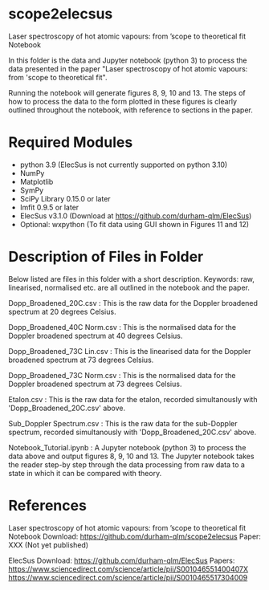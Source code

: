 # scope2elecsus
Laser spectroscopy of hot atomic vapours: from ’scope to theoretical fit Notebook

In this folder is the data and Jupyter notebook (python 3) to process the data presented in the paper "Laser spectroscopy of 
hot atomic vapours: from 'scope to theoretical fit". 

Running the notebook will generate figures 8, 9, 10 and 13. The steps of how to process the data to the form plotted in these 
figures is clearly outlined throughout the notebook, with reference to sections in the paper. 

# Required Modules
- python 3.9 (ElecSus is not currently supported on python 3.10)
- NumPy
- Matplotlib
- SymPy
- SciPy Library 0.15.0 or later
- lmfit 0.9.5 or later
- ElecSus v3.1.0 (Download at https://github.com/durham-qlm/ElecSus)
- Optional: wxpython (To fit data using GUI shown in Figures 11 and 12)

# Description of Files in Folder

Below listed are files in this folder with a short description.
Keywords: raw, linearised, normalised etc. are all outlined in the notebook and the paper.

Dopp_Broadened_20C.csv : This is the raw data for the Doppler broadened spectrum at 20 degrees Celsius.

Dopp_Broadened_40C Norm.csv : This is the normalised data for the Doppler broadened spectrum at 40 degrees Celsius.

Dopp_Broadened_73C Lin.csv : This is the linearised data for the Doppler broadened spectrum at 73 degrees Celsius.

Dopp_Broadened_73C Norm.csv : This is the normalised data for the Doppler broadened spectrum at 73 degrees Celsius.

Etalon.csv : This is the raw data for the etalon, recorded simultanously with 'Dopp_Broadened_20C.csv' above.

Sub_Doppler Spectrum.csv : This is the raw data for the sub-Doppler spectrum, recorded simultanously with 'Dopp_Broadened_20C.csv' above.

Notebook_Tutorial.ipynb : A Jupyter notebook (python 3) to process the data above and output figures 8, 9, 10 and 13. The Jupyter notebook takes the reader step-by step through the data processing from raw data to a state in which it can be compared with theory.

# References
Laser spectroscopy of hot atomic vapours: from ’scope to theoretical fit
Notebook Download: https://github.com/durham-qlm/scope2elecsus
Paper: XXX (Not yet published)

ElecSus
  Download: https://github.com/durham-qlm/ElecSus
  Papers: https://www.sciencedirect.com/science/article/pii/S001046551400407X 
  https://www.sciencedirect.com/science/article/pii/S0010465517304009

